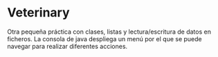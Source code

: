 # Veterinary
Otra pequeña práctica con clases, listas y lectura/escritura de datos en ficheros. La consola de java despliega un menú por el que se puede navegar para realizar diferentes acciones. 
